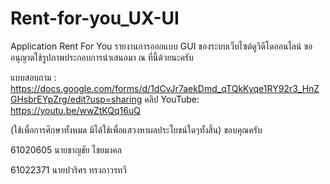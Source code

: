 # Rent-for-you_UX-UI
Application Rent For You
รายงานการออกแบบ GUI ของระบบเว็บไซต์ดูวิดีโดออนไลน์
ขออนุญาตใช้รูปภาพประกอบการนำเสนอมา ณ ที่นี้ด้วยนะครับ 

แบบสอบถาม : https://docs.google.com/forms/d/1dCvJr7aekDmd_qTQkKyqe1RY92r3_HnZGHsbrEYpZrg/edit?usp=sharing
คลิป YouTube: https://youtu.be/wwZtKQq16uQ


(ใช้เพื่อการศึกษาทั้งหมด มิได้ใช้เพื่อแสวงหาผลประโยชน์ใดๆทั้งสิ้น)
ขอบคุณครับ

61020605 นายชาญชัย ไชยมงคล 

61022371 นายปวริศร  ทรงถาวรทวี 
